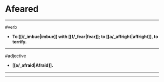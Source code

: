 # Afeared
---
#verb
- **To [[i/_imbue|imbue]] with [[f/_fear|fear]]; to [[a/_affright|affright]], to terrify.**
---
#adjective
- **[[a/_afraid|Afraid]].**
---
---

